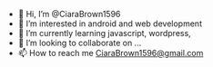 - 👋 Hi, I’m @CiaraBrown1596
- 👀 I’m interested in android and web development
- 🌱 I’m currently learning javascript, wordpress,
- 💞️ I’m looking to collaborate on ...
- 📫 How to reach me CiaraBrown1596@gmail.com

<!---
CiaraBrown1596/CiaraBrown1596 is a ✨ special ✨ repository because its `README.md` (this file) appears on your GitHub profile.
You can click the Preview link to take a look at your changes.
--->
